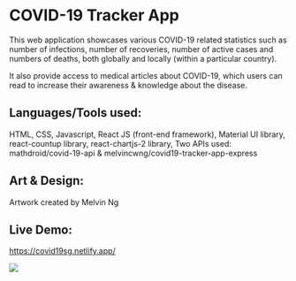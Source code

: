 # COVID-19 Tracker App

This web application showcases various COVID-19 related statistics such as number of infections, number of recoveries, number of active cases and numbers of deaths, both globally and locally (within a particular country). 

It also provide access to medical articles about COVID-19, which users can read to increase their awareness & knowledge about the disease.

## Languages/Tools used:
HTML, CSS, Javascript, React JS (front-end framework), Material UI library, react-countup library, react-chartjs-2 library, Two APIs used: mathdroid/covid-19-api & melvincwng/covid19-tracker-app-express

## Art & Design:
Artwork created by Melvin Ng

## Live Demo:
https://covid19sg.netlify.app/

<img src="https://github.com/melvincwng/covid19-tracker-app/blob/master/src/images/demo.JPG"/>

